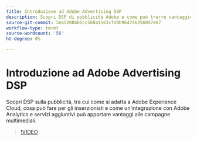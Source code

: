 ```yaml
---
title: Introduzione ad Adobe Advertising DSP
description: Scopri DSP di pubblicità Adobe e come può trarre vantaggio dalle tue campagne multimediali.
source-git-commit: 3ea5208bb5cc560a1563cfd9b9647462560d7e67
workflow-type: tm+mt
source-wordcount: '56'
ht-degree: 0%

---
```


# Introduzione ad Adobe Advertising DSP

Scopri DSP sulla pubblicità, tra cui come si adatta a Adobe Experience Cloud, cosa può fare per gli inserzionisti e come un’integrazione con Adobe Analytics e servizi aggiuntivi può apportare vantaggi alle campagne multimediali.

>[!VIDEO](https://video.tv.adobe.com/v/339200)
